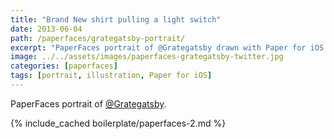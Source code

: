 ```yaml
---
title: "Brand New shirt pulling a light switch"
date: 2013-06-04
path: /paperfaces/grategatsby-portrait/
excerpt: "PaperFaces portrait of @Grategatsby drawn with Paper for iOS on an iPad."
image: ../../assets/images/paperfaces-grategatsby-twitter.jpg
categories: [paperfaces]
tags: [portrait, illustration, Paper for iOS]
---
```


PaperFaces portrait of [@Grategatsby](https://twitter.com/Grategatsby).

{% include_cached boilerplate/paperfaces-2.md %}

